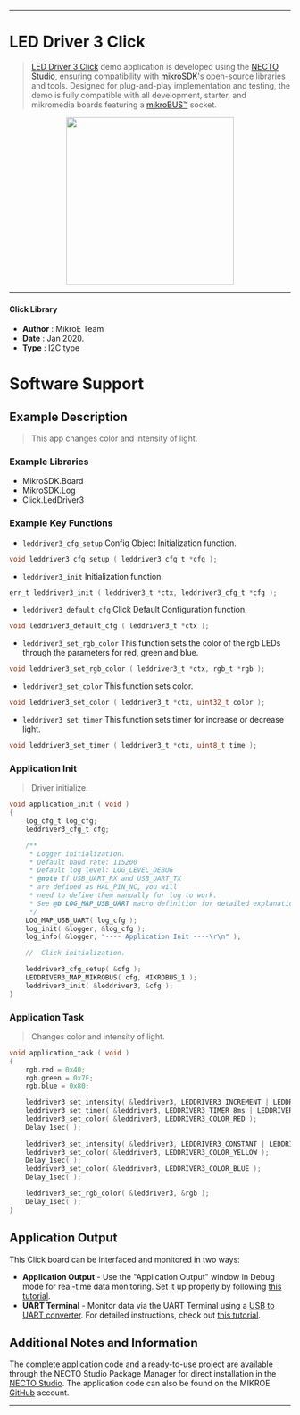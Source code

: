 
---
# LED Driver 3 Click

> [LED Driver 3 Click](https://www.mikroe.com/?pid_product=MIKROE-2950) demo application is developed using
the [NECTO Studio](https://www.mikroe.com/necto), ensuring compatibility with [mikroSDK](https://www.mikroe.com/mikrosdk)'s
open-source libraries and tools. Designed for plug-and-play implementation and testing, the demo is fully compatible with
all development, starter, and mikromedia boards featuring a [mikroBUS&trade;](https://www.mikroe.com/mikrobus) socket.

<p align="center">
  <img src="https://www.mikroe.com/?pid_product=MIKROE-2950&image=1" height=300px>
</p>

---

#### Click Library

- **Author**        : MikroE Team
- **Date**          : Jan 2020.
- **Type**          : I2C type

# Software Support

## Example Description

> This app changes color and intensity of light.

### Example Libraries

- MikroSDK.Board
- MikroSDK.Log
- Click.LedDriver3

### Example Key Functions

- `leddriver3_cfg_setup` Config Object Initialization function. 
```c
void leddriver3_cfg_setup ( leddriver3_cfg_t *cfg );
``` 
 
- `leddriver3_init` Initialization function. 
```c
err_t leddriver3_init ( leddriver3_t *ctx, leddriver3_cfg_t *cfg );
```

- `leddriver3_default_cfg` Click Default Configuration function. 
```c
void leddriver3_default_cfg ( leddriver3_t *ctx );
```

- `leddriver3_set_rgb_color` This function sets the color of the rgb LEDs through the parameters for red, green and blue. 
```c
void leddriver3_set_rgb_color ( leddriver3_t *ctx, rgb_t *rgb );
```
 
- `leddriver3_set_color` This function sets color. 
```c
void leddriver3_set_color ( leddriver3_t *ctx, uint32_t color );
```

- `leddriver3_set_timer` This function sets timer for increase or decrease light. 
```c
void leddriver3_set_timer ( leddriver3_t *ctx, uint8_t time );
```

### Application Init

> Driver initialize.

```c
void application_init ( void )
{
    log_cfg_t log_cfg;
    leddriver3_cfg_t cfg;

    /** 
     * Logger initialization.
     * Default baud rate: 115200
     * Default log level: LOG_LEVEL_DEBUG
     * @note If USB_UART_RX and USB_UART_TX 
     * are defined as HAL_PIN_NC, you will 
     * need to define them manually for log to work. 
     * See @b LOG_MAP_USB_UART macro definition for detailed explanation.
     */
    LOG_MAP_USB_UART( log_cfg );
    log_init( &logger, &log_cfg );
    log_info( &logger, "---- Application Init ----\r\n" );

    //  Click initialization.

    leddriver3_cfg_setup( &cfg );
    LEDDRIVER3_MAP_MIKROBUS( cfg, MIKROBUS_1 );
    leddriver3_init( &leddriver3, &cfg );
}
```

### Application Task

> Changes color and intensity of light.

```c
void application_task ( void )
{
    rgb.red = 0x40;
    rgb.green = 0x7F;
    rgb.blue = 0x80;

    leddriver3_set_intensity( &leddriver3, LEDDRIVER3_INCREMENT | LEDDRIVER3_INTENSITY_8 );
    leddriver3_set_timer( &leddriver3, LEDDRIVER3_TIMER_8ms | LEDDRIVER3_TIMER_16ms );
    leddriver3_set_color( &leddriver3, LEDDRIVER3_COLOR_RED );
    Delay_1sec( );
    
    leddriver3_set_intensity( &leddriver3, LEDDRIVER3_CONSTANT | LEDDRIVER3_INTENSITY_16 );
    leddriver3_set_color( &leddriver3, LEDDRIVER3_COLOR_YELLOW );
    Delay_1sec( );
    leddriver3_set_color( &leddriver3, LEDDRIVER3_COLOR_BLUE );
    Delay_1sec( );

    leddriver3_set_rgb_color( &leddriver3, &rgb );
    Delay_1sec( );
}
```

## Application Output

This Click board can be interfaced and monitored in two ways:
- **Application Output** - Use the "Application Output" window in Debug mode for real-time data monitoring.
Set it up properly by following [this tutorial](https://www.youtube.com/watch?v=ta5yyk1Woy4).
- **UART Terminal** - Monitor data via the UART Terminal using
a [USB to UART converter](https://www.mikroe.com/click/interface/usb?interface*=uart,uart). For detailed instructions,
check out [this tutorial](https://help.mikroe.com/necto/v2/Getting%20Started/Tools/UARTTerminalTool).

## Additional Notes and Information

The complete application code and a ready-to-use project are available through the NECTO Studio Package Manager for 
direct installation in the [NECTO Studio](https://www.mikroe.com/necto). The application code can also be found on
the MIKROE [GitHub](https://github.com/MikroElektronika/mikrosdk_click_v2) account.

---
